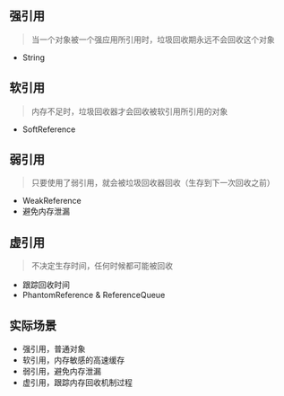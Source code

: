 ## 强引用

> 当一个对象被一个强应用所引用时，垃圾回收期永远不会回收这个对象

- String
## 软引用

> 内存不足时，垃圾回收器才会回收被软引用所引用的对象

- SoftReference
## 弱引用

> 只要使用了弱引用，就会被垃圾回收器回收（生存到下一次回收之前）

- WeakReference
- 避免内存泄漏
## 虚引用

> 不决定生存时间，任何时候都可能被回收

- 跟踪回收时间
- PhantomReference & ReferenceQueue
## 实际场景

- 强引用，普通对象
- 软引用，内存敏感的高速缓存
- 弱引用，避免内存泄漏
- 虚引用，跟踪内存回收机制过程